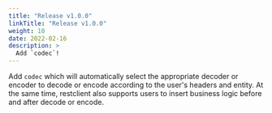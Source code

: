 ```yaml
---
title: "Release v1.0.0"
linkTitle: "Release v1.0.0"
weight: 10
date: 2022-02-16
description: >
  Add `codec`!
---
```


Add `codec` which will automatically select the appropriate decoder or encoder to decode or encode according to the user's headers and entity. At the same time, restclient also supports users to insert business logic before and after decode or encode.